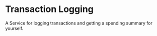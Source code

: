# Transaction Logging
A Service for logging transactions and getting a spending summary for yourself.
